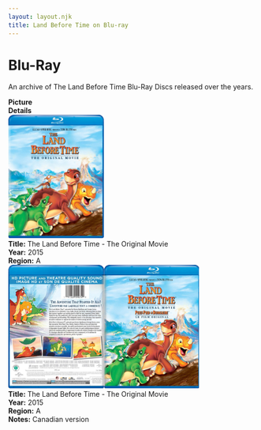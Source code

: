 ```yaml
---
layout: layout.njk
title: Land Before Time on Blu-ray
---
```


# Blu-Ray

An archive of The Land Before Time Blu-Ray Discs released over the years.

<div class="item-table">
  <div class="item-header">
    <div class="item-image"><strong>Picture</strong></div>
    <div class="item-details"><strong>Details</strong></div>
  </div>
</div>
  <div class="item-entry">
  <div class="item-image">
    <a href="/images/media/bluray/lbt1-bluray-2015.jpg" data-lightbox="img" data-title="The Land Before Time Blu-ray (2015)">
        <img src="/images/media/bluray/lbt1-bluray-2015.jpg" alt="Blu-ray of the first Land Before Time movie"
            style="height:250px; object-fit:cover;" loading="lazy">
      </a>
  </div>
  <div class="item-details">
    <strong>Title:</strong> The Land Before Time - The Original Movie<br/>
      <strong>Year:</strong> 2015<br/>
      <strong>Region:</strong> A<br/>
  </div>
</div>

  <div class="item-entry">
  <div class="item-image">
    <a href="/images/media/bluray/lbt1-bluray-2015-canadian.jpg" data-lightbox="img" data-title="The Land Before Time - The Original Movie">
        <div class="img-box">
          <img src="/images/media/bluray/lbt1-bluray-2015-canadian.jpg" alt="The Land Before Time - The Original Movie" style="height:250px; object-fit:cover;" loading="lazy">
        </div>
      </a>
  </div>
  <div class="item-details">
    <strong>Title:</strong> The Land Before Time - The Original Movie<br/>
      <strong>Year:</strong> 2015<br/>
      <strong>Region:</strong> A<br/>
      <strong>Notes:</strong> Canadian version<br/>
  </div>
</div>